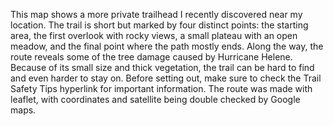 This map shows a more private trailhead I recently discovered near my location. The trail is short but marked by four distinct points: the starting area, the first overlook with rocky views, a small plateau with an open meadow, and the final point where the path mostly ends. Along the way, the route reveals some of the tree damage caused by Hurricane Helene. Because of its small size and thick vegetation, the trail can be hard to find and even harder to stay on. Before setting out, make sure to check the Trail Safety Tips hyperlink for important information. The route was made with leaflet, with coordinates and satellite being double checked by Google maps.
